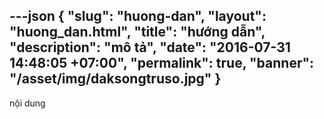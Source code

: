 ---json
{
    "slug": "huong-dan",
    "layout": "huong_dan.html",
    "title": "hướng dẫn",
    "description": "mô tả",
    "date": "2016-07-31 14:48:05 +07:00",
    "permalink": true,
    "banner": "/asset/img/daksongtruso.jpg"
}
---
nội dung